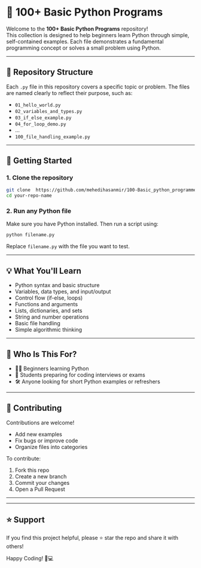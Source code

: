 # 🐍 100+ Basic Python Programs

Welcome to the **100+ Basic Python Programs** repository!  
This collection is designed to help beginners learn Python through simple, self-contained examples. Each file demonstrates a fundamental programming concept or solves a small problem using Python.

---

## 📁 Repository Structure

Each `.py` file in this repository covers a specific topic or problem. The files are named clearly to reflect their purpose, such as:

- `01_hello_world.py`
- `02_variables_and_types.py`
- `03_if_else_example.py`
- `04_for_loop_demo.py`
- ...
- `100_file_handling_example.py`

---

## 🚀 Getting Started

### 1. Clone the repository

```bash
git clone  https://github.com/mehedihasanmir/100-Basic_python_programmes.git
cd your-repo-name
```

### 2. Run any Python file

Make sure you have Python installed. Then run a script using:

```bash
python filename.py
```

Replace `filename.py` with the file you want to test.

---

## 💡 What You'll Learn

- Python syntax and basic structure
- Variables, data types, and input/output
- Control flow (if-else, loops)
- Functions and arguments
- Lists, dictionaries, and sets
- String and number operations
- Basic file handling
- Simple algorithmic thinking

---

## 👥 Who Is This For?

- 🧑‍🎓 Beginners learning Python
- 💼 Students preparing for coding interviews or exams
- 🛠️ Anyone looking for short Python examples or refreshers

---

## 🤝 Contributing

Contributions are welcome!

- Add new examples
- Fix bugs or improve code
- Organize files into categories

To contribute:

1. Fork this repo
2. Create a new branch
3. Commit your changes
4. Open a Pull Request

---

---

## ⭐ Support

If you find this project helpful, please ⭐ star the repo and share it with others!

Happy Coding! 🧠💻
